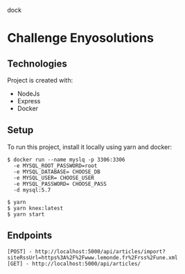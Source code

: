 dock
# Challenge Enyosolutions

## Technologies
Project is created with:
* NodeJs
* Express
* Docker
	
## Setup
To run this project, install it locally using yarn and docker:

```
$ docker run --name myslq -p 3306:3306 
  -e MYSQL_ROOT_PASSWORD=root 
  -e MYSQL_DATABASE= CHOOSE_DB 
  -e MYSQL_USER= CHOOSE_USER
  -e MYSQL_PASSWORD= CHOOSE_PASS
  -d mysql:5.7

$ yarn
$ yarn knex:latest
$ yarn start
```

## Endpoints
```
[POST] - http://localhost:5000/api/articles/import?siteRssUrl=https%3A%2F%2Fwww.lemonde.fr%2Frss%2Fune.xml
[GET] - http://localhost:5000/api/articles/
```
